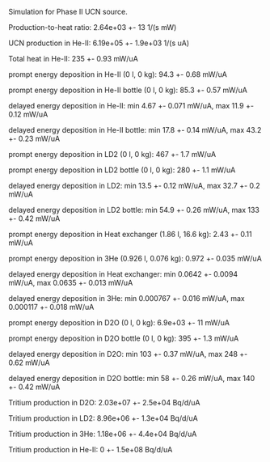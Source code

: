 Simulation for Phase II UCN source.

Production-to-heat ratio:
2.64e+03 +- 13 1/(s mW)

UCN production in He-II:
6.19e+05 +- 1.9e+03 1/(s uA)

Total heat in He-II:
235 +- 0.93 mW/uA

prompt energy deposition in He-II (0 l, 0 kg):
94.3 +- 0.68 mW/uA

prompt energy deposition in He-II bottle (0 l, 0 kg):
85.3 +- 0.57 mW/uA

delayed energy deposition in He-II:
min 4.67 +- 0.071 mW/uA, max 11.9 +- 0.12 mW/uA

delayed energy deposition in He-II bottle:
min 17.8 +- 0.14 mW/uA, max 43.2 +- 0.23 mW/uA

prompt energy deposition in LD2 (0 l, 0 kg):
467 +- 1.7 mW/uA

prompt energy deposition in LD2 bottle (0 l, 0 kg):
280 +- 1.1 mW/uA

delayed energy deposition in LD2:
min 13.5 +- 0.12 mW/uA, max 32.7 +- 0.2 mW/uA

delayed energy deposition in LD2 bottle:
min 54.9 +- 0.26 mW/uA, max 133 +- 0.42 mW/uA

prompt energy deposition in Heat exchanger (1.86 l, 16.6 kg):
2.43 +- 0.11 mW/uA

prompt energy deposition in 3He (0.926 l, 0.076 kg):
0.972 +- 0.035 mW/uA

delayed energy deposition in Heat exchanger:
min 0.0642 +- 0.0094 mW/uA, max 0.0635 +- 0.013 mW/uA

delayed energy deposition in 3He:
min 0.000767 +- 0.016 mW/uA, max 0.000117 +- 0.018 mW/uA

prompt energy deposition in D2O (0 l, 0 kg):
6.9e+03 +- 11 mW/uA

prompt energy deposition in D2O bottle (0 l, 0 kg):
395 +- 1.3 mW/uA

delayed energy deposition in D2O:
min 103 +- 0.37 mW/uA, max 248 +- 0.62 mW/uA

delayed energy deposition in D2O bottle:
min 58 +- 0.26 mW/uA, max 140 +- 0.42 mW/uA

Tritium production in D2O:
2.03e+07 +- 2.5e+04 Bq/d/uA

Tritium production in LD2:
8.96e+06 +- 1.3e+04 Bq/d/uA

Tritium production in 3He:
1.18e+06 +- 4.4e+04 Bq/d/uA

Tritium production in He-II:
0 +- 1.5e+08 Bq/d/uA

